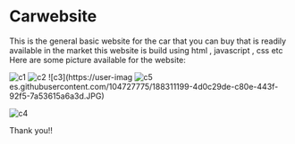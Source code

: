 # Carwebsite
This is the general basic website for the car that you can buy that is readily available in the market
this website is build using html , javascript , css etc
Here are some picture available for the website: 


![c1](https://user-images.githubusercontent.com/104727775/188311188-d0fe5f19-82ee-4562-b492-b730617ab674.JPG)
![c2](https://user-images.githubusercontent.com/104727775/188311192-1c9acebe-e85b-467c-8dbb-87db4674ba54.JPG)
![c3](https://user-imag
![c5](https://user-images.githubusercontent.com/104727775/188311209-d8426b41-479a-458e-868e-e9e9b2f22b7b.JPG)
es.githubusercontent.com/104727775/188311199-4d0c29de-c80e-443f-92f5-7a53615a6a3d.JPG)

![c4](https://user-images.githubusercontent.com/104727775/188311204-d0e382aa-1292-434b-ae17-d73dbdc16492.JPG)

Thank you!!
